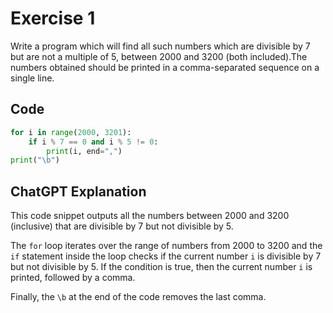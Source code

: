 # Exercise 1

Write a program which will find all such numbers which are divisible by 7 but are not a multiple of 5, between 2000 and 3200 (both included).The numbers obtained should be printed in a comma-separated sequence on a single line.

## Code

``` python
for i in range(2000, 3201):
    if i % 7 == 0 and i % 5 != 0:
        print(i, end=",")
print("\b")
```

## ChatGPT Explanation

This code snippet outputs all the numbers between 2000 and 3200 (inclusive) that are divisible by 7 but not divisible by 5.

The `for` loop iterates over the range of numbers from 2000 to 3200 and the `if` statement inside the loop checks if the current number `i` is divisible by 7 but not divisible by 5. If the condition is true, then the current number `i` is printed, followed by a comma. 

Finally, the `\b` at the end of the code removes the last comma.